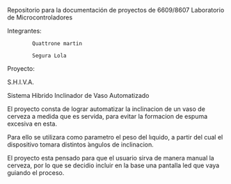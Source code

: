 Repositorio para la documentación de proyectos de
6609/8607 Laboratorio de Microcontroladores

Integrantes: 

            Quattrone martin 
            
            Segura Lola 
            
Proyecto:

S.H.I.V.A. 

Sistema Hibrido Inclinador de Vaso Automatizado



   El proyecto consta de lograr automatizar la inclinacion de un vaso de cerveza
a medida que es servida, para evitar la formacion de espuma excesiva en esta.

   Para ello se utilizara como parametro el peso del lıquido, a partir del cual el dispositivo tomara distintos
 ́angulos de inclinacion.
 
   El proyecto esta pensado para que el usuario sirva de manera manual la cerveza, por lo que se decidio incluir
en la base una pantalla led que vaya guiando el proceso.
